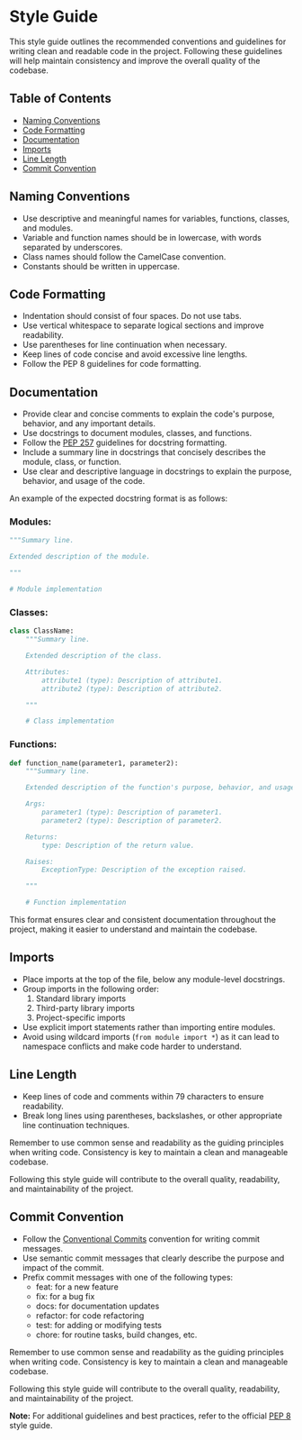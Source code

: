 # Style Guide

This style guide outlines the recommended conventions and guidelines for writing clean and readable code in the project. Following these guidelines will help maintain consistency and improve the overall quality of the codebase.

## Table of Contents

- [Naming Conventions](#naming-conventions)
- [Code Formatting](#code-formatting)
- [Documentation](#documentation)
- [Imports](#imports)
- [Line Length](#line-length)
- [Commit Convention](#commit-convention)

## Naming Conventions

- Use descriptive and meaningful names for variables, functions, classes, and modules.
- Variable and function names should be in lowercase, with words separated by underscores.
- Class names should follow the CamelCase convention.
- Constants should be written in uppercase.

## Code Formatting

- Indentation should consist of four spaces. Do not use tabs.
- Use vertical whitespace to separate logical sections and improve readability.
- Use parentheses for line continuation when necessary.
- Keep lines of code concise and avoid excessive line lengths.
- Follow the PEP 8 guidelines for code formatting.

## Documentation

- Provide clear and concise comments to explain the code's purpose, behavior, and any important details.
- Use docstrings to document modules, classes, and functions.
- Follow the [PEP 257](https://www.python.org/dev/peps/pep-0257/) guidelines for docstring formatting.
- Include a summary line in docstrings that concisely describes the module, class, or function.
- Use clear and descriptive language in docstrings to explain the purpose, behavior, and usage of the code.

An example of the expected docstring format is as follows:

### Modules:

```python
"""Summary line.

Extended description of the module.

"""

# Module implementation

```


### Classes:

```python
class ClassName:
    """Summary line.

    Extended description of the class.

    Attributes:
        attribute1 (type): Description of attribute1.
        attribute2 (type): Description of attribute2.

    """

    # Class implementation

```

### Functions:

```python
def function_name(parameter1, parameter2):
    """Summary line.

    Extended description of the function's purpose, behavior, and usage.

    Args:
        parameter1 (type): Description of parameter1.
        parameter2 (type): Description of parameter2.

    Returns:
        type: Description of the return value.

    Raises:
        ExceptionType: Description of the exception raised.

    """

    # Function implementation

```

This format ensures clear and consistent documentation throughout the project, making it easier to understand and maintain the codebase.

## Imports

- Place imports at the top of the file, below any module-level docstrings.
- Group imports in the following order:
  1. Standard library imports
  2. Third-party library imports
  3. Project-specific imports
- Use explicit import statements rather than importing entire modules.
- Avoid using wildcard imports (`from module import *`) as it can lead to namespace conflicts and make code harder to understand.

## Line Length

- Keep lines of code and comments within 79 characters to ensure readability.
- Break long lines using parentheses, backslashes, or other appropriate line continuation techniques.

Remember to use common sense and readability as the guiding principles when writing code. Consistency is key to maintain a clean and manageable codebase.

Following this style guide will contribute to the overall quality, readability, and maintainability of the project.

## Commit Convention

* Follow the [Conventional Commits](https://www.conventionalcommits.org/) convention for writing commit messages.
* Use semantic commit messages that clearly describe the purpose and impact of the commit.
* Prefix commit messages with one of the following types:
  * feat: for a new feature
  * fix: for a bug fix
  * docs: for documentation updates
  * refactor: for code refactoring
  * test: for adding or modifying tests
  * chore: for routine tasks, build changes, etc.

Remember to use common sense and readability as the guiding principles when writing code. Consistency is key to maintain a clean and manageable codebase.

Following this style guide will contribute to the overall quality, readability, and maintainability of the project.

**Note:** For additional guidelines and best practices, refer to the official [PEP 8](https://www.python.org/dev/peps/pep-0008/) style guide.